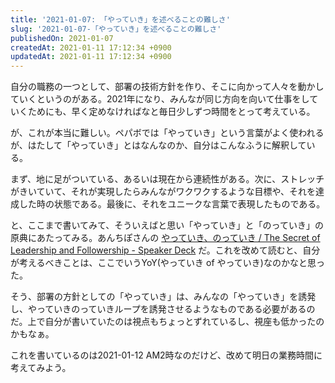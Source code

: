 ```yaml
---
title: '2021-01-07: 「やっていき」を述べることの難しさ'
slug: '2021-01-07-「やっていき」を述べることの難しさ'
publishedOn: 2021-01-07
createdAt: 2021-01-11 17:12:34 +0900
updatedAt: 2021-01-11 17:12:34 +0900
---
```

自分の職務の一つとして、部署の技術方針を作り、そこに向かって人々を動かしていくというのがある。2021年になり、みんなが同じ方向を向いて仕事をしていくためにも、早く定めなければなと毎日少しずつ時間をとって考えている。

が、これが本当に難しい。ペパボでは「やっていき」という言葉がよく使われるが、はたして「やっていき」とはなんなのか、自分はこんなふうに解釈している。

まず、地に足がついている、あるいは現在から連続性がある。次に、ストレッチがきいていて、それが実現したらみんながワクワクするような目標や、それを達成した時の状態である。最後に、それをユニークな言葉で表現したものである。

と、ここまで書いてみて、そういえばと思い「やっていき」と「のっていき」の原典にあたってみる。あんちぽさんの [やっていき、のっていき / The Secret of Leadership and Followership - Speaker Deck](https://speakerdeck.com/kentaro/the-secret-of-leadership-and-followership) だ。これを改めて読むと、自分が考えるべきことは、ここでいうYoY(やっていき of やっていき)なのかなと思った。

そう、部署の方針としての「やっていき」は、みんなの「やっていき」を誘発し、やっていきのっていきループを誘発させるようなものである必要があるのだ。上で自分が書いていたのは視点もちょっとずれているし、視座も低かったのかもなぁ。

これを書いているのは2021-01-12 AM2時なのだけど、改めて明日の業務時間に考えてみよう。
